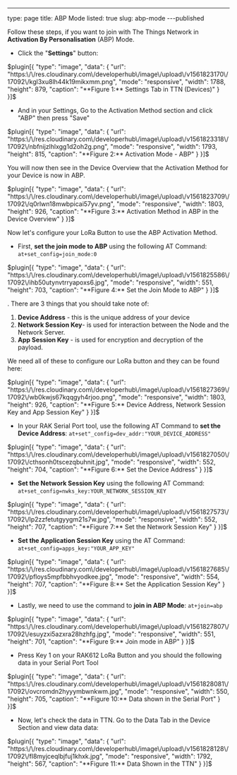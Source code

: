 ---
type: page
title: ABP Mode
listed: true
slug: abp-mode
---published

Follow these steps, if you want to join with The Things Network in **Activation By Personalisation** (ABP) Mode.

- Click the "**Settings**" button:

$plugin[{
    "type": "image",
    "data": {
        "url": "https:\/\/res.cloudinary.com\/developerhub\/image\/upload\/v1561823170\/17092\/kgl3xu8lh44k19mikxmm.png",
        "mode": "responsive",
        "width": 1788,
        "height": 879,
        "caption": "**Figure 1:** Settings Tab in TTN (Devices)"
    }
}]$

- And in your Settings, Go to the Activation Method section and click "ABP" then press "Save"

$plugin[{
    "type": "image",
    "data": {
        "url": "https:\/\/res.cloudinary.com\/developerhub\/image\/upload\/v1561823318\/17092\/nbfnijzlhlxgg1d2oh2g.png",
        "mode": "responsive",
        "width": 1793,
        "height": 815,
        "caption": "**Figure 2:** Activation Mode - ABP"
    }
}]$

You will now then see in the Device Overview that the Activation Method for your Device is now in ABP. 

$plugin[{
    "type": "image",
    "data": {
        "url": "https:\/\/res.cloudinary.com\/developerhub\/image\/upload\/v1561823709\/17092\/q0rlwn18mwbpicai57yv.png",
        "mode": "responsive",
        "width": 1803,
        "height": 926,
        "caption": "**Figure 3:** Activation Method in ABP in the Device Overview"
    }
}]$

Now let's configure your LoRa Button to use the ABP Activation Method.

- First, **set the join mode to ABP** using the following AT Command:
`at+set_config=join_mode:0`

$plugin[{
    "type": "image",
    "data": {
        "url": "https:\/\/res.cloudinary.com\/developerhub\/image\/upload\/v1561825586\/17092\/ihb50utynvtrryapoxs6.jpg",
        "mode": "responsive",
        "width": 551,
        "height": 703,
        "caption": "**Figure 4:** Set the Join Mode to ABP"
    }
}]$

. There are 3 things that you should take note of:

1. **Device Address** - this is the unique address of your device
2. **Network Session Key**- is used for interaction between the Node and the Network Server.
3. **App Session Key** - is used for encryption and decryption of the payload.

We need all of these to configure our LoRa button and they can be found here:

$plugin[{
    "type": "image",
    "data": {
        "url": "https:\/\/res.cloudinary.com\/developerhub\/image\/upload\/v1561827369\/17092\/wb0kwjs67kqqgyh4rjoo.png",
        "mode": "responsive",
        "width": 1803,
        "height": 926,
        "caption": "**Figure 5:** Device Address, Network Session Key and App Session Key"
    }
}]$

- In your RAK Serial Port tool, use the following AT Command to **set the Device Address**: `at+set"_config=dev_addr:"YOUR_DEVICE_ADDRESS"`

$plugin[{
    "type": "image",
    "data": {
        "url": "https:\/\/res.cloudinary.com\/developerhub\/image\/upload\/v1561827050\/17092\/cthsonh0tscezqbuhnit.jpg",
        "mode": "responsive",
        "width": 552,
        "height": 704,
        "caption": "**Figure 6:** Set the Device Address"
    }
}]$

- **Set the Network Session Key** using the following AT Command: `at+set_config=nwks_key:YOUR_NETWORK_SESSION_KEY`

$plugin[{
    "type": "image",
    "data": {
        "url": "https:\/\/res.cloudinary.com\/developerhub\/image\/upload\/v1561827573\/17092\/lp2zzfetutgyygm21s7w.jpg",
        "mode": "responsive",
        "width": 552,
        "height": 707,
        "caption": "**Figure 7:** Set the Network Session Key"
    }
}]$

- **Set the Application Session Key** using the AT Command:
`at+set_config=apps_key:"YOUR_APP_KEY"`

$plugin[{
    "type": "image",
    "data": {
        "url": "https:\/\/res.cloudinary.com\/developerhub\/image\/upload\/v1561827685\/17092\/pfloys5mpfbbhvyodkee.jpg",
        "mode": "responsive",
        "width": 554,
        "height": 707,
        "caption": "**Figure 8:** Set the Application Session Key"
    }
}]$

- Lastly, we need to use the command to **join in ABP Mode**:
`at+join=abp`

$plugin[{
    "type": "image",
    "data": {
        "url": "https:\/\/res.cloudinary.com\/developerhub\/image\/upload\/v1561827807\/17092\/esuyzxi5azxra28hzhfg.jpg",
        "mode": "responsive",
        "width": 551,
        "height": 701,
        "caption": "**Figure 9:** Join mode in ABP"
    }
}]$

- Press Key 1 on your RAK612 LoRa Button and you should the following data in your Serial Port Tool

$plugin[{
    "type": "image",
    "data": {
        "url": "https:\/\/res.cloudinary.com\/developerhub\/image\/upload\/v1561828081\/17092\/ovcromdn2hyyymbwnkwm.jpg",
        "mode": "responsive",
        "width": 550,
        "height": 705,
        "caption": "**Figure 10:** Data shown in the Serial Port"
    }
}]$

- Now, let's check the data in TTN. Go to the Data Tab in the Device Section and view data data:

$plugin[{
    "type": "image",
    "data": {
        "url": "https:\/\/res.cloudinary.com\/developerhub\/image\/upload\/v1561828128\/17092\/fl8myjceqlbjfuj1khxk.jpg",
        "mode": "responsive",
        "width": 1792,
        "height": 567,
        "caption": "**Figure 11:** Data Shown in the TTN"
    }
}]$

